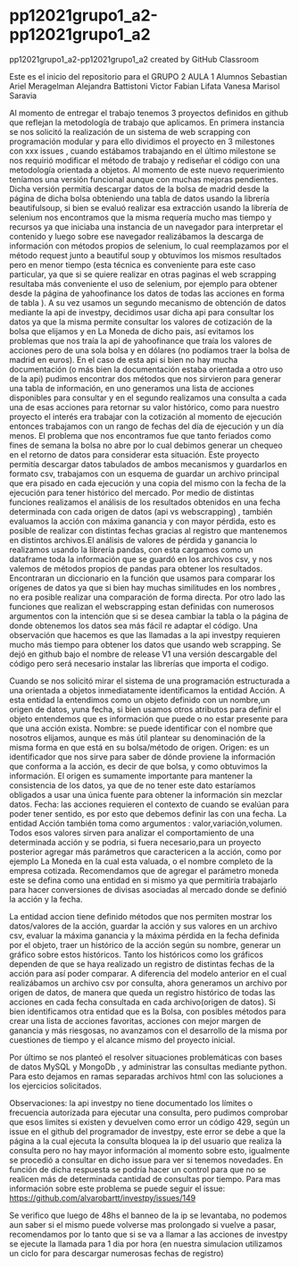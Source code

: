 # pp12021grupo1_a2-pp12021grupo1_a2
pp12021grupo1_a2-pp12021grupo1_a2 created by GitHub Classroom


Este es el inicio del repositorio para el GRUPO 2 AULA 1
Alumnos 
Sebastian Ariel Meragelman
Alejandra Battistoni
Victor Fabian Lifata
Vanesa Marisol Saravia


Al momento de entregar el trabajo tenemos 3 proyectos definidos en github que reflejan la metodología de trabajo que aplicamos.
En primera instancia se nos solicitó la realización de un sistema de web scrapping con programación modular y para ello dividimos el proyecto en 3 milestones con xxx issues , cuando estábamos trabajando en el último milestone se nos requirió modificar el método de trabajo y rediseñar el código con una metodología orientada a objetos. Al momento de este nuevo requerimiento teníamos una versión funcional aunque con muchas mejoras pendientes.  Dicha versión permitía descargar datos de la bolsa de madrid desde la página de dicha bolsa obteniendo una tabla de datos usando la librería beautifulsoup,  si bien se evaluó realizar esa extracción usando la librería de selenium nos encontramos que la misma requería mucho mas tiempo y recursos ya que iniciaba una instancia de un navegador para interpretar el contenido y luego sobre ese navegador realizábamos la descarga de información  con métodos propios de selenium,  lo cual reemplazamos por el método request junto a beautiful soup y obtuvimos los mismos resultados pero en menor tiempo (esta técnica es conveniente para este caso particular, ya que si se quiere realizar en otras paginas el web scrapping resultaba más conveniente el uso de selenium, por ejemplo para obtener desde la página de yahoofinance los datos de todas las acciones en forma de tabla ). 
A su vez usamos un segundo mecanismo de obtención de datos mediante la api de investpy,  decidimos usar dicha api para consultar los datos ya que la misma permite consultar los valores de cotización de la bolsa que elijamos y en La Moneda de dicho pais,  así evitamos los problemas que nos traía la api de yahoofinance que traía los valores de acciones pero de una sola bolsa y en dólares (no podíamos traer la bolsa de madrid en euros).
En el caso de esta api si bien no hay mucha documentación (o más bien la documentación estaba orientada a otro uso de la api) pudimos encontrar dos métodos que nos sirvieron para generar una tabla de información,  en uno generamos una lista de acciones disponibles para consultar y en el segundo realizamos una consulta a cada una de esas acciones para retornar su valor histórico, como para nuestro proyecto el interés era trabajar con la cotización al momento de ejecución entonces trabajamos con un rango de fechas del día de ejecución y un día menos. El problema que nos encontramos fue que tanto feriados como fines de semana la bolsa no abre por lo cual debimos generar un chequeo en el retorno de datos para considerar esta situación. 
Este proyecto permitía descargar datos tabulados de ambos mecanismos y guardarlos en formato csv, trabajamos con un esquema de guardar un archivo principal que era pisado en cada ejecución y una copia del mismo con la fecha de la ejecución para tener histórico del mercado.
Por medio de distintas funciones realizamos el análisis de los resultados obtenidos en una fecha determinada con cada origen de datos (api vs webscrapping) , también evaluamos la acción con máxima ganancia y con mayor pérdida, esto es posible de realizar con distintas fechas gracias al registro que mantenemos en distintos archivos.El análisis de valores de pérdida y ganancia lo realizamos usando la librería pandas, con esta cargamos como un dataframe toda la información que se guardó en los archivos csv, y nos valemos de métodos propios de pandas para obtener los resultados.
Encontraran un diccionario en la función que usamos para comparar los orígenes de datos ya que si bien hay muchas similitudes en los nombres , no era posible realizar una comparación de forma directa.
Por otro lado las funciones que realizan el webscrapping estan definidas con numerosos argumentos con la intención que si se desea cambiar la tabla o la página de donde obtenemos los datos sea más fácil re adaptar el código.
Una observación que hacemos es que las llamadas a la api investpy requieren mucho más tiempo para obtener los datos que usando web scrapping.
Se dejó en github bajo el nombre de release V1 una versión descargable del código pero será necesario instalar las librerías que importa el codigo.

Cuando se nos solicitó mirar el sistema de una programación estructurada a una orientada a objetos inmediatamente identificamos la entidad Acción.
A esta entidad la entendimos como un objeto definido con un nombre,un origen de datos, yuna fecha, si bien usamos otros atributos para definir el objeto entendemos que es información que puede o no estar presente para que una acción exista. 
Nombre: se puede identificar con el nombre que nosotros elijamos, aunque es más útil plantear su denominación de la misma forma en que está en su bolsa/método de origen.
Origen: es un identificador que nos sirve para saber de dónde proviene la información que conforma a la acción, es decir de que bolsa, y como obtuvimos la información. El origen es sumamente importante para mantener la consistencia de los datos, ya que de no tener este dato estaríamos obligados a usar una única fuente para obtener la información sin mezclar datos.
Fecha: las acciones requieren el contexto de cuando se evalúan para poder tener sentido,  es por esto que debemos definir las con una fecha.
La entidad Acción también toma como argumentos : valor,variación,volumen. Todos esos valores sirven para analizar el comportamiento de una determinada acción y se podria, si fuera necesario,para un proyecto posterior agregar más parámetros que caractericen a la acción, como por ejemplo La Moneda en la cual esta valuada, o el nombre completo de la empresa cotizada.
Recomendamos que de agregar el parámetro moneda este se defina como una entidad en si mismo ya que permitiría trabajarlo para hacer conversiones de divisas asociadas al mercado donde se definió la acción y la fecha.

La entidad accion tiene definido métodos que nos permiten mostrar los datos/valores de la acción, guardar la acción y sus valores en un archivo csv, evaluar la máxima ganancia y la máxima pérdida en la fecha definida por el objeto, traer un histórico de la acción según su nombre, generar un gráfico sobre estos históricos.
Tanto los históricos como los gráficos dependen de que se haya realizado un registro de distintas fechas de la acción para así poder comparar.
A diferencia del modelo anterior en el cual realizábamos un archivo csv por consulta,  ahora generamos un archivo por origen de datos, de manera que queda un registro histórico de todas las acciones en cada fecha consultada en cada archivo(origen de datos).
Si bien identificamos otra entidad que es la Bolsa, con posibles métodos para crear una lista de acciones favoritas, acciones con mejor margen de ganancia y más riesgosas,  no avanzamos con el desarrollo de la misma por cuestiones de tiempo y el alcance mismo del proyecto inicial. 

Por último se nos planteó el resolver situaciones problemáticas con bases de datos MySQL y MongoDb , y administrar las consultas mediante python.  Para esto dejamos en ramas separadas archivos html con las soluciones a los ejercicios solicitados.



Observaciones: la api investpy no tiene documentado los límites o frecuencia autorizada para ejecutar una consulta, pero pudimos comprobar que esos limites si existen y devuelven como error un código 429, según un issue en el github del programador de investpy, este error se debe a que la página a la cual ejecuta la consulta bloquea la ip del usuario que realiza la consulta pero no hay mayor información al momento sobre esto, igualmente se procedió a consultar en dicho issue para ver si tenemos novedades. En función de dicha respuesta se podría hacer un control para que no se realicen más de determinada cantidad de consultas por tiempo.
Para mas información sobre este problema se puede seguir el issue: https://github.com/alvarobartt/investpy/issues/149

Se verifico que luego de 48hs el banneo de la ip se levantaba, no podemos aun saber si el mismo puede volverse mas prolongado si vuelve a pasar, recomendamos por lo tanto que si se va a llamar a las acciones de investpy se ejecute la llamada para 1 dia por hora (en nuestra simulacion utilizamos un ciclo for para descargar numerosas fechas de registro)

 
